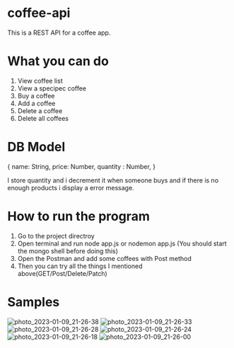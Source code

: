 # coffee-api
This is a REST API for a coffee app.

# What you can do
1. View coffee list
2. View a specipec coffee
3. Buy a coffee
4. Add a coffee
5. Delete a coffee
6. Delete all coffees

# DB Model
{
  name: String,
  price: Number,
  quantity : Number,
}

I store quantity and i decrement it when someone buys and if there is no enough products i display a error message.

# How to run the program
1. Go to the project directroy
2. Open terminal and run node app.js or nodemon app.js (You should start the mongo shell before doing this)
3. Open the Postman and add some coffees with Post method
4. Then you can try all the things I mentioned above(GET/Post/Delete/Patch)

# Samples
![photo_2023-01-09_21-26-38](https://user-images.githubusercontent.com/48578445/211351537-5708d413-351f-4049-b02d-d7f5a8af1bb8.jpg)
![photo_2023-01-09_21-26-33](https://user-images.githubusercontent.com/48578445/211351553-fe5f019e-2bb1-455e-8b70-d289f0f50f9d.jpg)
![photo_2023-01-09_21-26-28](https://user-images.githubusercontent.com/48578445/211351560-c0bc7e6c-7388-4c33-b130-a6cc570e5b26.jpg)
![photo_2023-01-09_21-26-24](https://user-images.githubusercontent.com/48578445/211351571-052d6cff-72ac-45b6-afaf-adae5eb9af7d.jpg)
![photo_2023-01-09_21-26-18](https://user-images.githubusercontent.com/48578445/211351584-e95e30d6-d260-4057-a389-bda8ecd1856f.jpg)
![photo_2023-01-09_21-26-00](https://user-images.githubusercontent.com/48578445/211351589-dc567a82-f9c1-4c32-9378-4c5e64734707.jpg)
